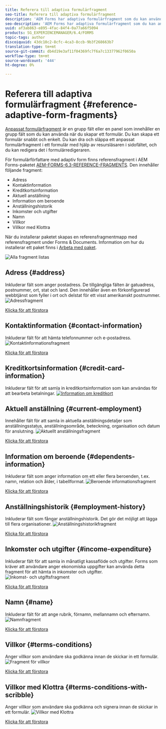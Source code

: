 ```yaml
---
title: Referera till adaptiva formulärfragment
seo-title: Referera till adaptiva formulärfragment
description: 'AEM Forms har adaptiva formulärfragment som du kan använda som resurser för att snabbt skapa ett formulär. '
seo-description: 'AEM Forms har adaptiva formulärfragment som du kan använda som resurser för att snabbt skapa ett formulär. '
uuid: af3ab863-e895-4fac-84f4-0a77a66f5094
products: SG_EXPERIENCEMANAGER/6.4/FORMS
topic-tags: author
discoiquuid: 43dc10c2-8cfc-4ca3-8ccb-9b3f268663b7
translation-type: tm+mt
source-git-commit: db4d19e3af11f04369fc7f6a7c13377962f0650a
workflow-type: tm+mt
source-wordcount: '444'
ht-degree: 0%

---
```



# Referera till adaptiva formulärfragment {#reference-adaptive-form-fragments}

[Anpassat formulärfragment](/help/forms/using/adaptive-form-fragments.md) är en grupp fält eller en panel som innehåller en grupp fält som du kan använda när du skapar ett formulär. Du kan skapa ett formulär snabbt och enkelt. Du kan dra och släppa ett anpassat formulärfragment i ett formulär med hjälp av resursläsaren i sidofältet, och du kan redigera det i formulärredigeraren.

För formulärförfattare med adaptiv form finns referensfragment i AEM Forms-paketet [AEM-FORMS-6.3-REFERENCE-FRAGMENTS](https://www.adobeaemcloud.com/content/marketplace/marketplaceProxy.html?packagePath=/content/companies/public/adobe/packages/cq630/fd/AEM-FORMS-6.3-REFERENCE-FRAGMENTS). Den innehåller följande fragment:

* Adress
* Kontaktinformation
* Kreditkortsinformation
* Aktuell anställning
* Information om beroende
* Anställningshistorik
* Inkomster och utgifter
* Namn
* Villkor
* Villkor med Klottra

När du installerar paketet skapas en referensfragmentmapp med referensfragment under Forms &amp; Documents. Information om hur du installerar ett paket finns i [Arbeta med paket](/help/sites-administering/package-manager.md).

![Alla fragment listas](assets/ootb-frags.png)

## Adress {#address}

Inkluderar fält som anger postadress. De tillgängliga fälten är gatuadress, postnummer, ort, stat och land. Den innehåller även en förkonfigurerad webbtjänst som fyller i ort och delstat för ett visst amerikanskt postnummer.
![Adressfragment](assets/address.png)

[Klicka för att förstora](assets/address.png)

## Kontaktinformation {#contact-information}

Inkluderar fält för att hämta telefonnummer och e-postadress.
![Kontaktinformationsfragment](assets/contact-info.png)

[Klicka för att förstora](assets/contact-info-1.png)

## Kreditkortsinformation {#credit-card-information}

Inkluderar fält för att samla in kreditkortsinformation som kan användas för att bearbeta betalningar.
[ ![Information om kreditkort](assets/cc-info.png)](assets/cc-info-1.png)

## Aktuell anställning {#current-employment}

Innehåller fält för att samla in aktuella anställningsdetaljer som anställningsstatus, anställningsområde, beteckning, organisation och datum för anslutning.
![Aktuellt anställningsfragment](assets/current-emp.png)

[Klicka för att förstora](assets/current-emp-1.png)

## Information om beroende {#dependents-information}

Inkluderar fält som anger information om ett eller flera beroenden, t.ex. namn, relation och ålder, i tabellformat.
![Beroende informationsfragment](assets/dependents-info.png)

[Klicka för att förstora](assets/dependents-info-1.png)

## Anställningshistorik {#employment-history}

Inkluderar fält som fångar anställningshistorik. Det gör det möjligt att lägga till flera organisationer.
![Anställningshistorikfragment](assets/emp-history.png)

[Klicka för att förstora](assets/emp-history-1.png)

## Inkomster och utgifter {#income-expenditure}

Inkluderar fält för att samla in månatligt kassaflöde och utgifter. Forms som kräver att användare anger ekonomiska uppgifter kan använda detta fragment för att hämta in inkomster och utgifter.
![Inkomst- och utgiftsfragment](assets/income.png)

[Klicka för att förstora](assets/income-1.png)

## Namn {#name}

Inkluderar fält för att ange rubrik, förnamn, mellannamn och efternamn.
![Namnfragment](assets/name.png)

[Klicka för att förstora](assets/name-1.png)

## Villkor {#terms-conditions}

Anger villkor som användare ska godkänna innan de skickar in ett formulär.
![Fragment för villkor](assets/tnc.png)

[Klicka för att förstora](assets/tnc-1.png)

## Villkor med Klottra {#terms-conditions-with-scribble}

Anger villkor som användare ska godkänna och signera innan de skickar in ett formulär.
![Villkor med Klottra](assets/tnc-scribble.png)

[Klicka för att förstora](assets/tnc-scribble-1.png)